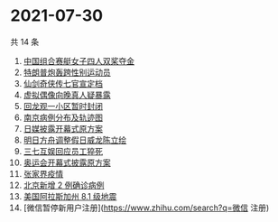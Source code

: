 # 2021-07-30

共 14 条

<!-- BEGIN ZHIHUSEARCH -->
<!-- 最后更新时间 Fri Jul 30 2021 05:07:33 GMT+0800 (China Standard Time) -->
1. [中国组合赛艇女子四人双桨夺金](https://www.zhihu.com/search?q=赛艇)
1. [特朗普炮轰跨性别运动员](https://www.zhihu.com/search?q=跨性别运动员)
1. [仙剑奇侠传七官宣定档](https://www.zhihu.com/search?q=仙剑奇侠传七)
1. [虚拟偶像向晚真人疑暴露](https://www.zhihu.com/search?q=A-Soul)
1. [回龙观一小区暂时封闭](https://www.zhihu.com/search?q=北京疫情)
1. [南京病例分布及轨迹图](https://www.zhihu.com/search?q=南京疫情)
1. [日媒披露开幕式原方案](https://www.zhihu.com/search?q=奥运会开幕式)
1. [明日方舟调整假日威龙陈立绘](https://www.zhihu.com/search?q=明日方舟)
1. [三七互娱回应员工猝死](https://www.zhihu.com/search?q=三七互娱)
1. [奥运会开幕式披露原方案](https://www.zhihu.com/search?q=任天堂)
1. [张家界疫情](https://www.zhihu.com/search?q=张家界)
1. [北京新增 2 例确诊病例](https://www.zhihu.com/search?q=北京疫情)
1. [美国阿拉斯加州 8.1 级地震](https://www.zhihu.com/search?q=美国地震)
1. [微信暂停新用户注册](https://www.zhihu.com/search?q=微信 注册)
<!-- END ZHIHUSEARCH -->
